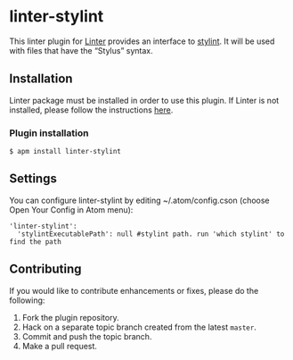 linter-stylint
=========================

This linter plugin for [Linter](https://github.com/AtomLinter/Linter) provides an interface to [stylint](https://www.npmjs.com/package/stylint). It will be used with files that have the “Stylus” syntax.

## Installation
Linter package must be installed in order to use this plugin. If Linter is not installed, please follow the instructions [here](https://github.com/AtomLinter/Linter).

### Plugin installation
```
$ apm install linter-stylint
```

## Settings
You can configure linter-stylint by editing ~/.atom/config.cson (choose Open Your Config in Atom menu):
```
'linter-stylint':
  'stylintExecutablePath': null #stylint path. run 'which stylint' to find the path
```

## Contributing
If you would like to contribute enhancements or fixes, please do the following:

1. Fork the plugin repository.
2. Hack on a separate topic branch created from the latest `master`.
3. Commit and push the topic branch.
4. Make a pull request.
